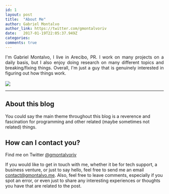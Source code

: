 ```yaml
---
id: 1
layout: post
title:  "About Me"
author: Gabriel Montalvo
author_link: https://twitter.com/gmontalvoriv
date:   2017-01-19T22:05:37.949Z
categories:
comments: true
---
```


<div style="text-align: justify">
I'm Gabriel Montalvo, I live in Arecibo, PR. I work on many projects on a daily basis, but I also enjoy doing research on many different topics and breaking/fixing things. Overall, I'm just a guy that is genuinely interested in figuring out how things work.
</div>

<br>

<img src="{{ site.baseurl }}/assets/img/gmontalvo.jpg">

<hr>

## About this blog

You could say the main theme throughout this blog is a reverence and fascination for programming and other related (maybe sometimes not related) things.

## How can I contact you?

Find me on Twitter <a href="https://www.twitter.com/gmontalvoriv">@gmontalvoriv</a>

If you would like to get in touch with me, whether it be for tech support, a business venture, or just to say hello, feel free to send me an email <a href="mailto:contact@gmontalvo.me">contact@gmontalvo.me</a>. Also, feel free to leave comments, especially if you spot an error, or even just to share any interesting experiences or thoughts you have that are related to the post.